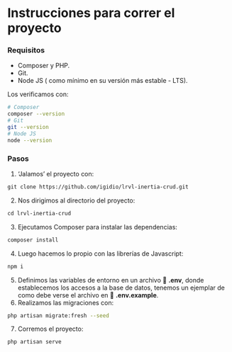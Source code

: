 # Instrucciones para correr el proyecto

### Requisitos

- Composer y PHP.
- Git.
- Node JS ( como mínimo en su versión más estable - LTS).

Los verificamos con:

```bash
# Composer
composer --version
# Git
git --version
# Node JS
node --version
```

### Pasos

1. ‘Jalamos’ el proyecto con:

```html
git clone https://github.com/igidio/lrvl-inertia-crud.git
```

2. Nos dirigimos al directorio del proyecto:

```html
cd lrvl-inertia-crud
```

3. Ejecutamos Composer para instalar las dependencias:

```html
composer install
```

4. Luego hacemos lo propio con las librerías de Javascript:

```html
npm i
```

5. Definimos las variables de entorno en un archivo 📄 **.env**, donde establecemos los accesos a la base de datos, tenemos un ejemplar de como debe verse el archivo en 📄 **.env.example**.
6. Realizamos las migraciones con:

```bash
php artisan migrate:fresh --seed
```

7. Corremos el proyecto:

```bash
php artisan serve
```